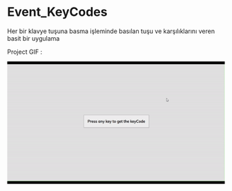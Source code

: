 # Event_KeyCodes

Her bir klavye tuşuna basma işleminde basılan tuşu ve karşılıklarını veren basit bir uygulama

Project GIF :

![](https://github.com/hamdeth3/Projects/blob/main/11-Event%20KeyCode/eventKeyCodesGIF.gif)
